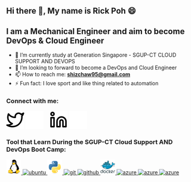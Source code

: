 ## Hi there 👋, My name is Rick Poh 😄 

## I am a Mechanical Engineer and aim to become DevOps & Cloud Engineer 

- 🔭 I’m currently study at Generation Singapore - SGUP-CT CLOUD SUPPORT AND DEVOPS 
- 👯 I’m looking to forward to become a DevOps and Cloud Engineer
- 📫 How to reach me: **shizchaw95@gmail.com**
- ⚡ Fun fact: I love sport and like thing related to automation 

### Connect with me:

[![website](./images/twitter-light.svg)](https://twitter.com/RickPoh95#gh-light-mode-only)
[![website](./images/twitter-dark.svg)](https://twitter.com/RickPoh95#gh-dark-mode-only)
&nbsp;&nbsp;
[![website](./images/linkedin-light.svg)](https://linkedin.com/in/rick-poh-08778a164/#gh-light-mode-only)
[![website](./images/linkedin-dark.svg)](https://linkedin.com/in/rick-poh-08778a164/#gh-dark-mode-only)

### Tool that Learn During the SGUP-CT Cloud Support AND DevOps Boot Camp:

<a href="https://www.linux.org/" target="_blank" rel="noreferrer"> <img src="https://raw.githubusercontent.com/devicons/devicon/master/icons/linux/linux-original.svg" alt="linux" width="40" height="40"/> </a>
<a href="https://ubuntu.com/" target="_blank" rel="noreferrer"> <img src="https://www.vectorlogo.zone/logos/ubuntu/ubuntu-icon.svg" alt="ubuntu" width="40" height="40"/> </a>
<a href="https://www.python.org" target="_blank" rel="noreferrer"> <img src="https://raw.githubusercontent.com/devicons/devicon/master/icons/python/python-original.svg" alt="python" width="40" height="40"/> </a>
<a href="https://git-scm.com/" target="_blank" rel="noreferrer"> <img src="https://www.vectorlogo.zone/logos/git-scm/git-scm-icon.svg" alt="git" width="40" height="40"/> </a>
<a href="https://github.com/" target="_blank" rel="noreferrer"> <img src="https://www.vectorlogo.zone/logos/github/github-tile.svg" alt="github" width="40" height="40"/> </a>
<a href="https://www.docker.com/" target="_blank" rel="noreferrer"> <img src="https://raw.githubusercontent.com/devicons/devicon/master/icons/docker/docker-original-wordmark.svg" alt="docker" width="40" height="40"/> </a> 
<a href="https://azure.microsoft.com/en-in/" target="_blank" rel="noreferrer"> <img src="https://www.vectorlogo.zone/logos/microsoft_azure/microsoft_azure-icon.svg" alt="azure" width="40" height="40"/> </a> 
<a href="https://www.ansible.com/" target="_blank" rel="noreferrer"> <img src="https://www.vectorlogo.zone/logos/ansible/ansible-icon.svg" alt="azure" width="40" height="40"/> </a> 
<a href="https://www.terraform.io/" target="_blank" rel="noreferrer"> <img src="https://www.vectorlogo.zone/logos/terraformio/terraformio-icon.svg" alt="azure" width="40" height="40"/> </a> 





